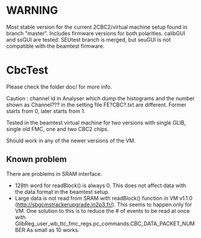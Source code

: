 WARNING
=======

Most stable version for the current 2CBC2/virtual machine setup found in branch "master". Includes firmware versions for both polarities.
calibGUI and ssGUI are tested.
SEUtest branch is merged, but seuGUI is not compatible with the beamtest firmware.

CbcTest
=======

Please check the folder doc/ for more info.

Caution : channel id in Analyser which dump the histograms and the number shown as Channel??? in the setting file FE?CBC?.txt are different.
			Former starts from 0, later starts from 1.

Tested in the beamtest virtual machine for two versions with single GLIB, single old FMC, one and two CBC2 chips.

Should work in any of the newer versions of the VM.

Known problem
-------
There are problems in SRAM interface. 
- 128th word for readBlock() is always 0.  This does not affect data with the data format in the beamtest setup. 
- Large data is not read from SRAM with readBlock() function in VM v1.1.0 (http://sbgcmstrackerupgrade.in2p3.fr/).  This seems to happen only for VM.
  One solution to this is to reduce the # of events to be read at once with
    GlibReg_user_wb_ttc_fmc_regs.pc_commands.CBC_DATA_PACKET_NUMBER 
  As small as 10 works.


